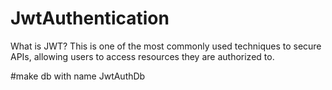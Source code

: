 # JwtAuthentication
What is JWT?
This is one of the most commonly used techniques to secure APIs, allowing users to access resources they are authorized to.

#make db with name JwtAuthDb
